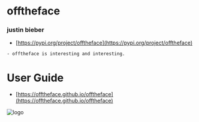 # offtheface
### justin bieber

- [https://pypi.org/project/offtheface](https://pypi.org/project/offtheface)

```
- offtheface is interesting and interesting.
```

# User Guide
- [https://offtheface.github.io/offtheface](https://offtheface.github.io/offtheface)

![logo](https://offtheface.github.io/offtheface/img/social_preview.png)
